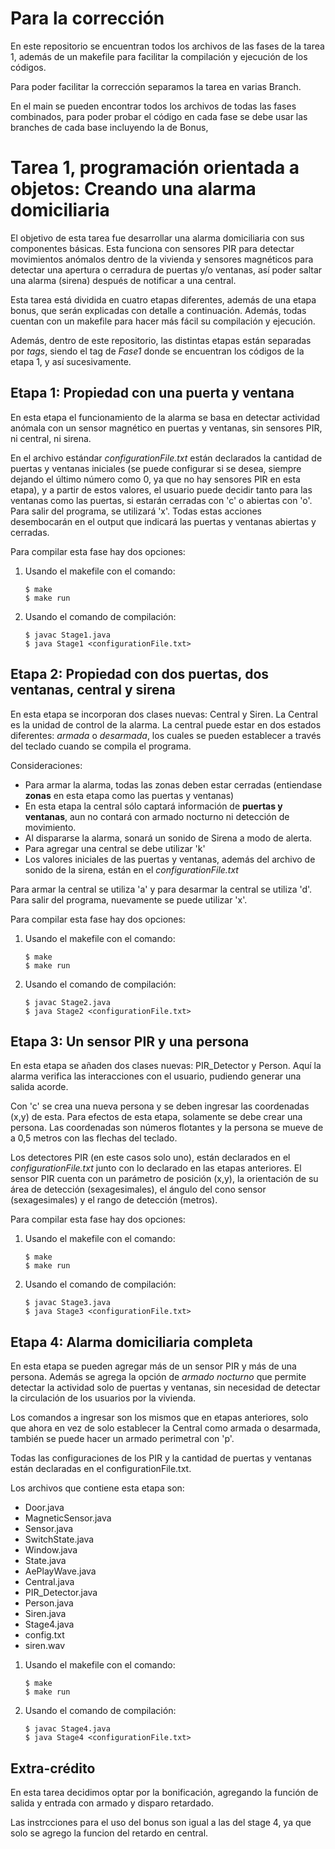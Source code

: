 # Para la corrección
En este repositorio se encuentran todos los archivos de las fases de la tarea 1, además de un makefile para facilitar la compilación y ejecución de los códigos.

Para poder facilitar la corrección separamos la tarea en varias Branch.

En el main se pueden encontrar todos los archivos de todas las fases combinados, para poder probar el código en cada fase se debe usar las branches de cada base incluyendo la de Bonus,



# Tarea 1, programación orientada a objetos: Creando una alarma domiciliaria

El objetivo de esta tarea fue desarrollar una alarma domiciliaria con sus componentes básicas. Esta funciona con sensores PIR para detectar movimientos anómalos dentro de la vivienda y sensores magnéticos para detectar una apertura o cerradura de puertas y/o ventanas, así poder saltar una alarma (sirena) después de notificar a una central. 

Esta tarea está dividida en cuatro etapas diferentes, además de una etapa bonus, que serán explicadas con detalle a continuación. Además, todas cuentan con un makefile para hacer más fácil su compilación y ejecución.

Además, dentro de este repositorio, las distintas etapas están separadas por *tags*, siendo el tag de *Fase1* donde se encuentran los códigos de la etapa 1, y así sucesivamente.

## Etapa 1: Propiedad con una puerta y ventana

En esta etapa el funcionamiento de la alarma se basa en detectar actividad anómala con un sensor magnético en puertas y ventanas, sin sensores PIR, ni central, ni sirena. 

En el archivo estándar *configurationFile.txt* están declarados la cantidad de puertas y ventanas iniciales (se puede configurar si se desea, siempre dejando el último número como 0, ya que no hay sensores PIR en esta etapa), y a partir de estos valores, el usuario puede decidir tanto para las ventanas como las puertas, si estarán cerradas con 'c' o abiertas con 'o'. Para salir del programa, se utilizará 'x'. Todas estas acciones desembocarán en el output que indicará las puertas y ventanas abiertas y cerradas.

Para compilar esta fase hay dos opciones:

1. Usando el makefile con el comando:
    ```
    $ make
    $ make run
    ```
2. Usando el comando de compilación:
    ```
    $ javac Stage1.java 
    $ java Stage1 <configurationFile.txt>
    ```

## Etapa 2: Propiedad con dos puertas, dos ventanas, central y sirena

En esta etapa se incorporan dos clases nuevas: Central y Siren. La Central es la unidad de control de la alarma. La central puede estar en dos estados diferentes: *armada* o *desarmada*, los cuales se pueden establecer a través del teclado cuando se compila el programa. 

Consideraciones:
- Para armar la alarma, todas las zonas deben estar cerradas (entiendase **zonas** en esta etapa como las puertas y ventanas)
- En esta etapa la central sólo captará información de **puertas y ventanas**, aun no contará con armado nocturno ni detección de movimiento. 
- Al dispararse la alarma, sonará un sonido de Sirena a modo de alerta.
- Para agregar una central se debe utilizar 'k'
- Los valores iniciales de las puertas y ventanas, además del archivo de sonido de la sirena, están en el *configurationFile.txt*

Para armar la central se utiliza 'a' y para desarmar la central se utiliza 'd'. Para salir del programa, nuevamente se puede utilizar 'x'.

Para compilar esta fase hay dos opciones:

1. Usando el makefile con el comando:
    ```
    $ make
    $ make run
    ```
2. Usando el comando de compilación:
    ```
    $ javac Stage2.java 
    $ java Stage2 <configurationFile.txt>
    ```

## Etapa 3: Un sensor PIR y una persona

En esta etapa se añaden dos clases nuevas: PIR_Detector y Person. Aquí la alarma verifica las interacciones con el usuario, pudiendo generar una salida acorde. 

Con 'c' se crea una nueva persona y se deben ingresar las coordenadas (x,y) de esta. Para efectos de esta etapa, solamente se debe crear una persona. Las coordenadas son números flotantes y la persona se mueve de a 0,5 metros con las flechas del teclado.

Los detectores PIR (en este casos solo uno), están declarados en el *configurationFile.txt* junto con lo declarado en las etapas anteriores. El sensor PIR cuenta con un parámetro de posición (x,y), la orientación de su área de detección (sexagesimales), el ángulo del cono sensor (sexagesimales) y el rango de detección (metros).

Para compilar esta fase hay dos opciones:

1. Usando el makefile con el comando:
    ```
    $ make
    $ make run
    ```
2. Usando el comando de compilación:
    ```
    $ javac Stage3.java 
    $ java Stage3 <configurationFile.txt>
    ```

## Etapa 4: Alarma domiciliaria completa

En esta etapa se pueden agregar más de un sensor PIR y más de una persona. Además se agrega la opción de *armado nocturno* que permite detectar la actividad solo de puertas y ventanas, sin necesidad de detectar la circulación de los usuarios por la vivienda. 

Los comandos a ingresar son los mismos que en etapas anteriores, solo que ahora en vez de solo establecer la Central como armada o desarmada, también se puede hacer un armado perimetral con 'p'. 

Todas las configuraciones de los PIR y la cantidad de puertas y ventanas están declaradas en el configurationFile.txt.

Los archivos que contiene esta etapa son:

- Door.java
- MagneticSensor.java
- Sensor.java
- SwitchState.java
- Window.java
- State.java
- AePlayWave.java
- Central.java
- PIR_Detector.java
- Person.java
- Siren.java
- Stage4.java
- config.txt
- siren.wav

1. Usando el makefile con el comando:
    ```
    $ make
    $ make run
    ```
2. Usando el comando de compilación:
    ```
    $ javac Stage4.java 
    $ java Stage4 <configurationFile.txt>
    ```

## Extra-crédito

En esta tarea decidimos optar por la bonificación, agregando la función de salida y entrada con armado y disparo retardado.

Las instrcciones para el uso del bonus son igual a las del stage 4, ya que solo se agrego la funcion del retardo en central.



